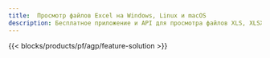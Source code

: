 ```yaml
---
title:  Просмотр файлов Excel на Windows, Linux и macOS
description: Бесплатное приложение и API для просмотра файлов XLS, XLSX, XLSB, XLT, XLTX, XLTM, XLSM и ODS
---
```

{{< blocks/products/pf/agp/feature-solution >}} 

